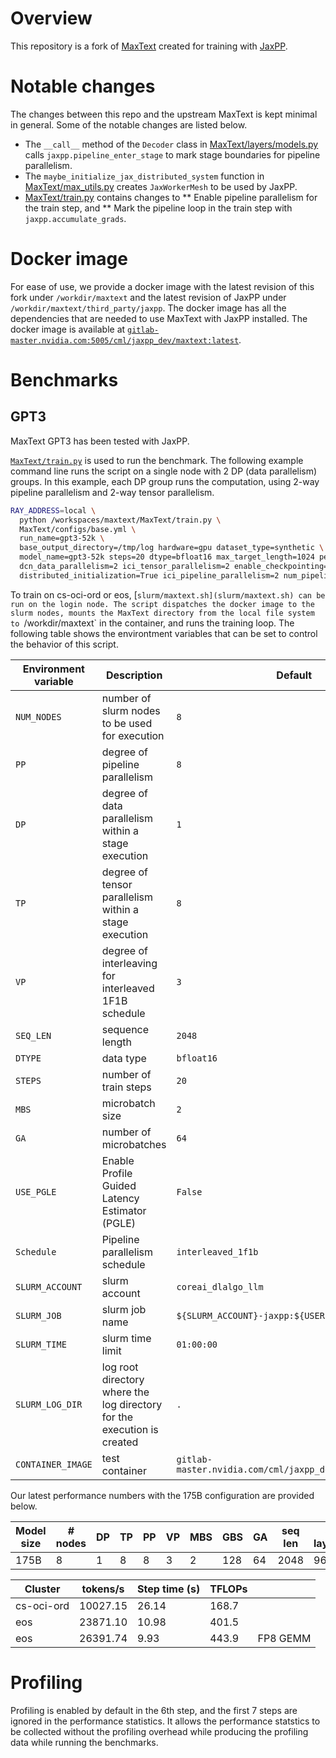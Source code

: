 # Overview

This repository is a fork of [MaxText](https://github.com/google/maxtext) created for training with [JaxPP](https://gitlab-master.nvidia.com/CML/jaxpp).

# Notable changes

The changes between this repo and the upstream MaxText is kept minimal in general.
Some of the notable changes are listed below.

* The `__call__` method of the `Decoder` class in [MaxText/layers/models.py](MaxText/layers/models.py)
  calls `jaxpp.pipeline_enter_stage` to mark stage boundaries for pipeline parallelism.
* The `maybe_initialize_jax_distributed_system` function in [MaxText/max_utils.py](MaxText/max_utils.py)
  creates `JaxWorkerMesh` to be used by JaxPP.
* [MaxText/train.py](MaxText/train.py) contains changes to
** Enable pipeline parallelism for the train step, and
** Mark the pipeline loop in the train step with `jaxpp.accumulate_grads`.

# Docker image

For ease of use, we provide a docker image with the latest revision of this fork under `/workdir/maxtext` and the latest revision of JaxPP under `/workdir/maxtext/third_party/jaxpp`.
The docker image has all the dependencies that are needed to use MaxText with JaxPP installed.
The docker image is available at [`gitlab-master.nvidia.com:5005/cml/jaxpp_dev/maxtext:latest`](gitlab-master.nvidia.com:5005/cml/jaxpp_dev/maxtext:latest).

# Benchmarks

## GPT3
MaxText GPT3 has been tested with JaxPP.

[`MaxText/train.py`](MaxText/train.py) is used to run the benchmark.
The following example command line runs the script on a single node with 2 DP (data parallelism) groups.
In this example, each DP group runs the computation, using 2-way pipeline parallelism and 2-way tensor parallelism.

```bash
RAY_ADDRESS=local \
  python /workspaces/maxtext/MaxText/train.py \
  MaxText/configs/base.yml \
  run_name=gpt3-52k \
  base_output_directory=/tmp/log hardware=gpu dataset_type=synthetic \
  model_name=gpt3-52k steps=20 dtype=bfloat16 max_target_length=1024 per_device_batch_size=4 \
  dcn_data_parallelism=2 ici_tensor_parallelism=2 enable_checkpointing=false use_jaxpp=True \
  distributed_initialization=True ici_pipeline_parallelism=2 num_pipeline_microbatches=2 use_pgle=False
```

To train on cs-oci-ord or eos, [`slurm/maxtext.sh](slurm/maxtext.sh) can be run on the login node.
The script dispatches the docker image to the slurm nodes, mounts the MaxText directory from the local file system to `/workdir/maxtext` in the container, and runs the training loop.
The following table shows the environtment variables that can be set to control the behavior of this script.

| Environment variable   | Description                                           | Default |
| ---                    | ---                                                   | ---     |
| `NUM_NODES`            | number of slurm nodes to be used for execution        | `8` |
| `PP`                   | degree of pipeline parallelism                        | `8` |
| `DP`                   | degree of data parallelism within a stage execution   | `1` |
| `TP`                   | degree of tensor parallelism within a stage execution | `8` |
| `VP`                   | degree of interleaving for interleaved 1F1B schedule  | `3` |
| `SEQ_LEN`              | sequence length                                       | `2048` |
| `DTYPE`                | data type                                             | `bfloat16` |
| `STEPS`                | number of train steps                                 | `20` |
| `MBS`                  | microbatch size                                       | `2` |
| `GA`                   | number of microbatches                                | `64` |
| `USE_PGLE`             | Enable Profile Guided Latency Estimator (PGLE)        | `False` |
| `Schedule`             | Pipeline parallelism schedule                         | `interleaved_1f1b` |
| `SLURM_ACCOUNT`        | slurm account                                         | `coreai_dlalgo_llm` |
| `SLURM_JOB`            | slurm job name                                        | `${SLURM_ACCOUNT}-jaxpp:${USER}-train-maxtext}` |
| `SLURM_TIME`           | slurm time limit                                      | `01:00:00` |
| `SLURM_LOG_DIR`        | log root directory where the log directory for the execution is created | `.` |
| `CONTAINER_IMAGE`      | test container                                        | `gitlab-master.nvidia.com/cml/jaxpp_dev/maxtext:latest` |

Our latest performance numbers with the 175B configuration are provided below.

| Model size | # nodes | DP | TP | PP | VP | MBS | GBS | GA | seq len | # layers | # heads | modeldim | hidden dim | vocab size |
| ---        | ---     | -- | -- | -- | -- | --- | --- | -- | ---     | ---      | ---     | ---      | ---        | ---        |
| 175B       | 8       | 1  | 8  | 8  | 3  | 2   | 128 | 64 | 2048    | 96       | 96      | 12288    | 49152      | 51200      |

| Cluster    | tokens/s | Step time (s) | TFLOPs |          |
| ---        | ---      | ---           | ---    | ---      |
| cs-oci-ord | 10027.15 | 26.14         | 168.7  |          |
| eos        | 23871.10 | 10.98         | 401.5  |          |
| eos        | 26391.74 |  9.93         | 443.9  | FP8 GEMM |

# Profiling

Profiling is enabled by default in the 6th step, and the first 7 steps are ignored in the performance statistics.
It allows the performance statstics to be collected without the profiling overhead while producing the profiling data while running the benchmarks.
